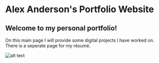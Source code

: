 # Alex Anderson's Portfolio Website
## Welcome to my personal portfolio!

On this main page I will provide some digital projects I have worked on. There is a seperate page for my résumé.

![alt text](image.jpg)
